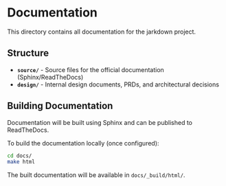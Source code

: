 # Documentation

This directory contains all documentation for the jarkdown project.

## Structure

- **`source/`** - Source files for the official documentation (Sphinx/ReadTheDocs)
- **`design/`** - Internal design documents, PRDs, and architectural decisions

## Building Documentation

Documentation will be built using Sphinx and can be published to ReadTheDocs.

To build the documentation locally (once configured):

```bash
cd docs/
make html
```

The built documentation will be available in `docs/_build/html/`.
